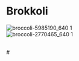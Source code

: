 # Brokkoli
![broccoli-5985190_640 1](https://github.com/ArthurFleck35x/Web-Engineering-1/assets/152798623/0eb7bdfd-32b5-4b56-9415-c2e77637b0f1)
<br/>
![broccoli-2770465_640 1](https://github.com/ArthurFleck35x/Web-Engineering-1/assets/152798623/81774b9c-c6f5-4561-9b2e-89a5f951df62)


<br/>
#
<br/>
<br/>
<br/>
<br/>
<br/>
<br/>
<br/>
<br/>
<br/>
<br/>
